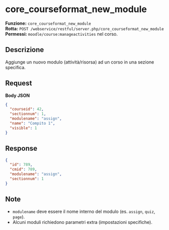 # core_courseformat_new_module

**Funzione:** `core_courseformat_new_module`  
**Rotta:** `POST /webservice/restful/server.php/core_courseformat_new_module`  
**Permessi:** `moodle/course:manageactivities` nel corso.

## Descrizione
Aggiunge un nuovo modulo (attività/risorsa) ad un corso in una sezione specifica.

## Request
**Body JSON**
```json
{
  "courseid": 42,
  "sectionnum": 1,
  "modulename": "assign",
  "name": "Compito 1",
  "visible": 1
}
```

## Response
```json
{
  "id": 789,
  "cmid": 789,
  "modulename": "assign",
  "sectionnum": 1
}
```

## Note
- `modulename` deve essere il nome interno del modulo (es. `assign`, `quiz`, `page`).
- Alcuni moduli richiedono parametri extra (impostazioni specifiche).
